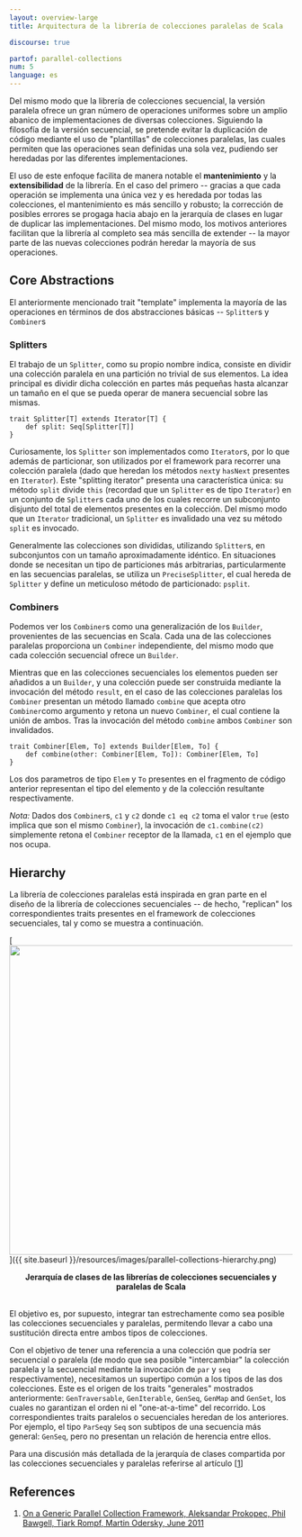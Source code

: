 ```yaml
---
layout: overview-large
title: Arquitectura de la librería de colecciones paralelas de Scala

discourse: true

partof: parallel-collections
num: 5
language: es
---
```


Del mismo modo que la librería de colecciones secuencial, la versión paralela
ofrece un gran número de operaciones uniformes sobre un amplio abanico de
implementaciones de diversas colecciones. Siguiendo la filosofía de la versión
secuencial, se pretende evitar la duplicación de código mediante el uso de 
"plantillas" de colecciones paralelas, las cuales permiten que las operaciones
sean definidas una sola vez, pudiendo ser heredadas por las diferentes implementaciones.

El uso de este enfoque facilita de manera notable el **mantenimiento** y la **extensibilidad**
de la librería. En el caso del primero -- gracias a que cada operación se implementa una única 
vez y es heredada por todas las colecciones, el mantenimiento es más sencillo y robusto; la 
corrección de posibles errores se progaga hacia abajo en la jerarquía de clases en lugar de 
duplicar las implementaciones. Del mismo modo, los motivos anteriores facilitan que la librería al completo sea 
más sencilla de extender -- la mayor parte de las nuevas colecciones podrán heredar la mayoría de sus 
operaciones.

## Core Abstractions

El anteriormente mencionado trait "template" implementa la mayoría de las operaciones en términos
de dos abstracciones básicas -- `Splitter`s y `Combiner`s

### Splitters

El trabajo de un `Splitter`, como su propio nombre indica, consiste en dividir una
colección paralela en una partición no trivial de sus elementos. La idea principal
es dividir dicha colección en partes más pequeñas hasta alcanzar un tamaño en el que 
se pueda operar de manera secuencial sobre las mismas.

    trait Splitter[T] extends Iterator[T] {
    	def split: Seq[Splitter[T]]
    }

Curiosamente, los `Splitter` son implementados como `Iterator`s, por lo que además de
particionar, son utilizados por el framework para recorrer una colección paralela 
(dado que heredan los métodos `next`y `hasNext` presentes en `Iterator`). 
Este "splitting iterator" presenta una característica única: su método `split`
divide `this` (recordad que un `Splitter` es de tipo `Iterator`) en un conjunto de
`Splitter`s cada uno de los cuales recorre un subconjunto disjunto del total de
elementos presentes en la colección. Del mismo modo que un `Iterator` tradicional,
un `Splitter` es invalidado una vez su método `split` es invocado.

Generalmente las colecciones son divididas, utilizando `Splitter`s, en subconjuntos
con un tamaño aproximadamente idéntico. En situaciones donde se necesitan un tipo de
particiones más arbitrarias, particularmente en las secuencias paralelas, se utiliza un 
`PreciseSplitter`, el cual hereda de `Splitter` y define un meticuloso método de
 particionado: `psplit`.

### Combiners

Podemos ver los `Combiner`s como una generalización de los `Builder`, provenientes
de las secuencias en Scala. Cada una de las colecciones paralelas proporciona un
`Combiner` independiente, del mismo modo que cada colección secuencial ofrece un
`Builder`.

Mientras que en las colecciones secuenciales los elementos pueden ser añadidos a un
`Builder`, y una colección puede ser construida mediante la invocación del método
`result`, en el caso de las colecciones paralelas los `Combiner` presentan un método
llamado `combine` que acepta otro `Combiner`como argumento y retona un nuevo `Combiner`,
el cual contiene la unión de ambos. Tras la invocación del método `combine` ambos
`Combiner` son invalidados. 

    trait Combiner[Elem, To] extends Builder[Elem, To] {
    	def combine(other: Combiner[Elem, To]): Combiner[Elem, To]
    }

Los dos parametros de tipo `Elem` y `To` presentes en el fragmento de código anterior
representan el tipo del elemento y de la colección resultante respectivamente. 

_Nota:_ Dados dos `Combiner`s, `c1` y `c2` donde `c1 eq c2` toma el valor `true`
(esto implica que son el mismo `Combiner`), la invocación de `c1.combine(c2)`
simplemente retona el `Combiner` receptor de la llamada, `c1` en el ejemplo que
nos ocupa.

## Hierarchy

La librería de colecciones paralelas está inspirada en gran parte en el diseño
de la librería de colecciones secuenciales -- de hecho, "replican" los correspondientes
traits presentes en el framework de colecciones secuenciales, tal y como se muestra
a continuación.

[<img src="{{ site.baseurl }}/resources/images/parallel-collections-hierarchy.png" width="550">]({{ site.baseurl }}/resources/images/parallel-collections-hierarchy.png)

<center><b>Jerarquía de clases de las librerías de colecciones secuenciales y paralelas de Scala</b></center>
<br/>

El objetivo es, por supuesto, integrar tan estrechamente como sea posible las colecciones
secuenciales y paralelas, permitendo llevar a cabo una sustitución directa entre ambos 
tipos de colecciones.

Con el objetivo de tener una referencia a una colección que podría ser secuencial o 
paralela (de modo que sea posible "intercambiar" la colección paralela y la secuencial
mediante la invocación de `par` y `seq` respectivamente), necesitamos un supertipo común a
los tipos de las dos colecciones. Este es el origen de los traits "generales" mostrados
anteriormente: `GenTraversable`, `GenIterable`, `GenSeq`, `GenMap` and `GenSet`, los cuales
no garantizan el orden ni el "one-at-a-time" del recorrido. Los correspondientes traits paralelos
o secuenciales heredan de los anteriores. Por ejemplo, el tipo `ParSeq`y `Seq` son subtipos
de una secuencia más general: `GenSeq`, pero no presentan un relación de herencia entre ellos.

Para una discusión más detallada de la jerarquía de clases compartida por las colecciones secuenciales y
paralelas referirse al artículo \[[1][1]\]

## References

1. [On a Generic Parallel Collection Framework, Aleksandar Prokopec, Phil Bawgell, Tiark Rompf, Martin Odersky, June 2011][1]

[1]: http://infoscience.epfl.ch/record/165523/files/techrep.pdf "flawed-benchmark"
